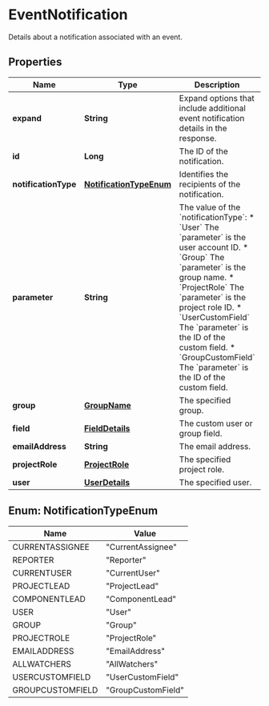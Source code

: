 

# EventNotification

Details about a notification associated with an event.

## Properties

Name | Type | Description | Notes
------------ | ------------- | ------------- | -------------
**expand** | **String** | Expand options that include additional event notification details in the response. |  [optional]
**id** | **Long** | The ID of the notification. |  [optional]
**notificationType** | [**NotificationTypeEnum**](#NotificationTypeEnum) | Identifies the recipients of the notification. |  [optional]
**parameter** | **String** | The value of the &#x60;notificationType&#x60;:   *  &#x60;User&#x60; The &#x60;parameter&#x60; is the user account ID.  *  &#x60;Group&#x60; The &#x60;parameter&#x60; is the group name.  *  &#x60;ProjectRole&#x60; The &#x60;parameter&#x60; is the project role ID.  *  &#x60;UserCustomField&#x60; The &#x60;parameter&#x60; is the ID of the custom field.  *  &#x60;GroupCustomField&#x60; The &#x60;parameter&#x60; is the ID of the custom field. |  [optional]
**group** | [**GroupName**](GroupName.md) | The specified group. |  [optional]
**field** | [**FieldDetails**](FieldDetails.md) | The custom user or group field. |  [optional]
**emailAddress** | **String** | The email address. |  [optional]
**projectRole** | [**ProjectRole**](ProjectRole.md) | The specified project role. |  [optional]
**user** | [**UserDetails**](UserDetails.md) | The specified user. |  [optional]



## Enum: NotificationTypeEnum

Name | Value
---- | -----
CURRENTASSIGNEE | &quot;CurrentAssignee&quot;
REPORTER | &quot;Reporter&quot;
CURRENTUSER | &quot;CurrentUser&quot;
PROJECTLEAD | &quot;ProjectLead&quot;
COMPONENTLEAD | &quot;ComponentLead&quot;
USER | &quot;User&quot;
GROUP | &quot;Group&quot;
PROJECTROLE | &quot;ProjectRole&quot;
EMAILADDRESS | &quot;EmailAddress&quot;
ALLWATCHERS | &quot;AllWatchers&quot;
USERCUSTOMFIELD | &quot;UserCustomField&quot;
GROUPCUSTOMFIELD | &quot;GroupCustomField&quot;



